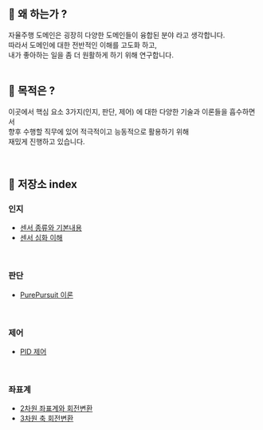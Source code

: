 ## 🤨 왜 하는가 ?
자율주행 도메인은 굉장히 다양한 도메인들이 융합된 분야 라고 생각합니다.<br>
따라서 도메인에 대한 전반적인 이해를 고도화 하고, <br>
내가 좋아하는 일을 좀 더 원활하게 하기 위해 연구합니다. <br>
<br>
## 🎯 목적은 ?
이곳에서 핵심 요소 3가지(인지, 판단, 제어) 에 대한 다양한 기술과 이론들을 흡수하면서 <br>
향후 수행할 직무에 있어 적극적이고 능동적으로 활용하기 위해 <br>
재밌게 진행하고 있습니다.
<br>

<br>

## :rocket:  저장소 index

### 인지

- [센서 종류와 기본내용](https://github.com/windy825/autonomous-driving-basics/blob/master/Sensors%20%EA%B8%B0%EB%B3%B8.md)
- [센서 심화 이해](https://github.com/windy825/autonomous-driving-basics/blob/master/0831%20Sensors%20%EC%83%81%EC%84%B8.md)

<br>

### 판단

- [PurePursuit 이론](https://github.com/windy825/autonomous-driving-basics/blob/master/PurePursuit.md)

<br>

### 제어

- [PID 제어](https://github.com/windy825/autonomous-driving-basics/blob/master/PID.md)

<br>

### 좌표계

- [2차원 좌표계와 회전변환]()
- [3차원 축 회전변환]()

<br>

